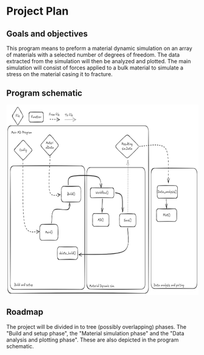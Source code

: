 # Project Plan

## Goals and objectives 
This program means to preform a material dynamic simulation on an array of materials with a selected number of degrees of freedom. The data extracted from the simulation will then be analyzed and plotted.
The main simulation will consist of forces applied to a bulk material to simulate a stress on the material casing it to fracture.

## Program schematic
<img src="schematic.png" alt="MarineGEO circle logo" style="height: 500px; "/>

## Roadmap
The project will be divided in to tree (possibly overlapping) phases. The "Build and setup phase", the "Material simulation phase" and the "Data analysis and plotting phase". These are also depicted in the program schematic.